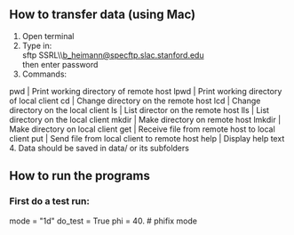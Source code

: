 ## How to transfer data (using Mac)
1. Open terminal
2. Type in:    
    sftp SSRL\\\\b_heimann@specftp.slac.stanford.edu   
then enter password   
3. Commands: 

 pwd    | Print working directory of remote host
 lpwd   | Print working directory of local client
 cd     | Change directory on the remote host
 lcd    | Change directory on the local client
 ls     | List director on the remote host
 lls    | List directory on the local client
 mkdir  | Make directory on remote host
 lmkdir | Make directory on local client
 get    | Receive file from remote host to local client
 put    | Send file from local client to remote host
 help   | Display help text
4. Data should be saved in data/ or its subfolders 


## How to run the programs
### First do a test run:
mode = "1d"
do_test = True
phi = 40. # phifix mode

